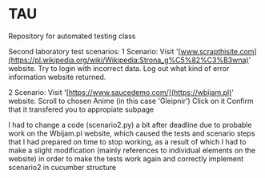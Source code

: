 # TAU

Repository for automated testing class

Second laboratory test scenarios:
1 Scenario:
Visit '[www.scrapthisite.com](https://pl.wikipedia.org/wiki/Wikipedia:Strona_g%C5%82%C3%B3wna)' website.
Try to login with incorrect data.
Log out what kind of error information website returned.

2 Scenario:
Visit '[https://www.saucedemo.com/](https://wbijam.pl)' website.
Scroll to chosen Anime (in this case 'Gleipnir')
Click on it
Confirm that it transfered you to appropiate subpage

I had to change a code (scenario2.py) a bit after deadline due to probable work on the Wbijam.pl website, which caused the tests and scenario steps that I had prepared on time to stop working, as a result of which I had to make a slight modification (mainly references to individual elements on the website) in order to make the tests work again and correctly implement scenario2 in cucumber structure
